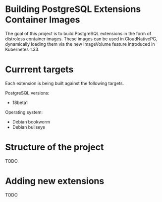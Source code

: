 # Building PostgreSQL Extensions Container Images

The goal of this project is to build PostgreSQL extensions in the form of
distroless container images. These images can be used in CloudNativePG,
dynamically loading them via the new ImageVolume feature introduced in
Kubernetes 1.33.

# Currrent targets

Each extension is being built against the following targets.

PostgreSQL versions:
- 18beta1

Operating system:
- Debian bookworm
- Debian bullseye

# Structure of the project

TODO

# Adding new extensions

TODO
